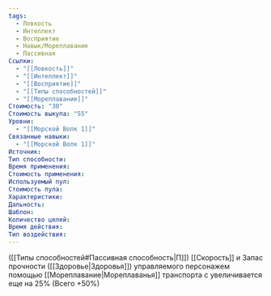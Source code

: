 ```yaml
---
tags:
  - Ловкость
  - Интеллект
  - Восприятие
  - Навык/Мореплавание
  - Пассивная
Ссылки:
  - "[[Ловкость]]"
  - "[[Интеллект]]"
  - "[[Восприятие]]"
  - "[[Типы способностей]]"
  - "[[Мореплавание]]"
Стоимость: "30"
Стоимость выкупа: "55"
Уровни:
  - "[[Морской Волк 1]]"
Связанные навыки:
  - "[[Морской Волк 1]]"
Источник:
Тип способности:
Время применения:
Стоимость применения:
Используемый пул:
Стоимость пула:
Характеристики:
Дальность:
Шаблон:
Количество целей:
Время действия:
Тип воздействия:
---
```

([[Типы способностей#Пассивная способность|П]]) [[Скорость]] и Запас прочности ([[Здоровье|Здоровья]]) управляемого персонажем помощью [[Мореплавание|Мореплаванья]] транспорта с  увеличивается еще на 25% (Всего +50%)